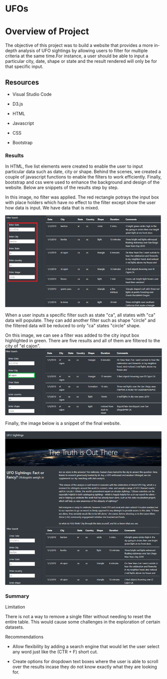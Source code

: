 # UFOs

# Overview of Project

The objective of this project was to build a website that provides a more in-depth analysis of UFO sightings by allowing users to filter for multiple criteria at the same time.For instance, a user should be able to input a particular city, date, shape or state and the result rendered will only be for that specific input.

## Resources

- Visual Studio Code

- D3.js

- HTML

- Javascript

- CSS

- Bootstrap

### Results

In HTML, five list elements were created to enable the user to input particular data such as date, city or shape. Behind the scenes, we created a couple of javascript functions to enable the filters to work efficiently. Finally, bootstrap and css were used to enhance the background and design of the website. Below are snippets of the results step by step.

In this image, no filter was applied. The red rectangle potrays the input box with place holders which have no effect to the filter except show the user how data is input. We have data that is mixed.
![Before Filter](Before_filter.png)

When a user inputs a specific filter such as state "ca", all states with "ca" data will populate. They can add another filter such as shape "circle" and the filtered data will be reduced to only "ca" states "circle" shape.

On this image, we can see a filter was added to the city input box highlighted in green. There are five results and all of them are filtered to the city of "el cajon".
![After Filter](After_filter.png)

Finally, the image below is a snippet of the final website.
![Final Result](Final_result.png) 

### Summary

Limitation

There is not a way to remove a single filter without needing to reset the entire table. This would cause some challenges in the exploration of certain datasets.

Recommendations

- Allow flexibility by adding a search engine that would let the user select any word just like the (CTR + F) short cut. 

- Create options for dropdown text boxes where the user is able to scroll over the results incase they do not know exactly what they are looking for. 
